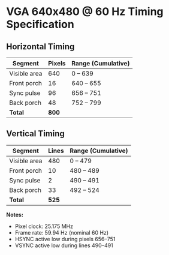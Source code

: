 # VGA 640x480 @ 60 Hz Timing Specification

## Horizontal Timing

| Segment       | Pixels | Range (Cumulative) |
|----------------|--------|--------------------|
| Visible area   | 640    | 0 – 639            |
| Front porch    | 16     | 640 – 655          |
| Sync pulse     | 96     | 656 – 751          |
| Back porch     | 48     | 752 – 799          |
| **Total**      | **800** |                    |

## Vertical Timing

| Segment       | Lines  | Range (Cumulative) |
|----------------|--------|--------------------|
| Visible area   | 480    | 0 – 479            |
| Front porch    | 10     | 480 – 489          |
| Sync pulse     | 2      | 490 – 491          |
| Back porch     | 33     | 492 – 524          |
| **Total**      | **525** |                    |

**Notes:**
- Pixel clock: 25.175 MHz
- Frame rate: 59.94 Hz (nominal 60 Hz)
- HSYNC active low during pixels 656–751
- VSYNC active low during lines 490–491
